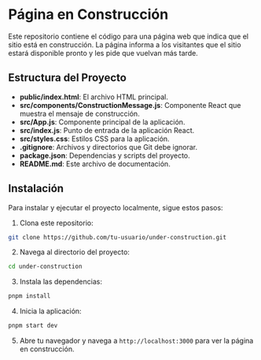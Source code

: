 # Página en Construcción

Este repositorio contiene el código para una página web que indica que el sitio está en construcción. La página informa a los visitantes que el sitio estará disponible pronto y les pide que vuelvan más tarde.

## Estructura del Proyecto

- **public/index.html**: El archivo HTML principal.
- **src/components/ConstructionMessage.js**: Componente React que muestra el mensaje de construcción.
- **src/App.js**: Componente principal de la aplicación.
- **src/index.js**: Punto de entrada de la aplicación React.
- **src/styles.css**: Estilos CSS para la aplicación.
- **.gitignore**: Archivos y directorios que Git debe ignorar.
- **package.json**: Dependencias y scripts del proyecto.
- **README.md**: Este archivo de documentación.

## Instalación

Para instalar y ejecutar el proyecto localmente, sigue estos pasos:

1. Clona este repositorio:

```bash
git clone https://github.com/tu-usuario/under-construction.git
```

2. Navega al directorio del proyecto:

```bash
cd under-construction
```

3. Instala las dependencias:

```bash
pnpm install
```

4. Inicia la aplicación:

```bash
pnpm start dev
```

5. Abre tu navegador y navega a `http://localhost:3000` para ver la página en construcción.